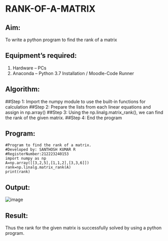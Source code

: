 # RANK-OF-A-MATRIX
## Aim:
To write a python program to find the rank of a matrix
## Equipment’s required:
1. 	Hardware – PCs
2. 	Anaconda – Python 3.7 Installation / Moodle-Code Runner
## Algorithm:
##Step 1: Import the numpy module to use the built-in functions for calculation
##Step 2: Prepare the lists from each linear equations and assign in np.array()
##Step 3: Using the np.linalg.matrix_rank(), we can find the rank of the given matrix.
##Step 4: End the program
## Program:
```
#Program to find the rank of a matrix.
#Developed by: SANTHOSH KUMAR R 
#RegisterNumber:212223240153
import numpy as np
A=np.array([[3,2,5],[1,1,2],[3,3,6]])
rank=np.linalg.matrix_rank(A)
print(rank)
```
## Output:
![image](https://github.com/ArchanaSharikalHarinarayanan/RANK-OF-A-MATRIX/assets/153983364/c4e6f1aa-2247-4c98-a5f5-4b72017ffc13)

## Result:
Thus the rank for the given matrix is successfully solved by  using a python program.

